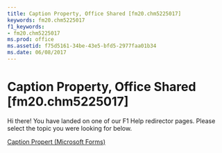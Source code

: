 ```yaml
---
title: Caption Property, Office Shared [fm20.chm5225017]
keywords: fm20.chm5225017
f1_keywords:
- fm20.chm5225017
ms.prod: office
ms.assetid: f75d5161-34be-43e5-bfd5-2977faa01b34
ms.date: 06/08/2017
---
```



# Caption Property, Office Shared [fm20.chm5225017]

Hi there! You have landed on one of our F1 Help redirector pages. Please select the topic you were looking for below.

[Caption Propert (Microsoft Forms)](http://msdn.microsoft.com/library/d2303a41-d557-032c-c195-febde9029f8a%28Office.15%29.aspx)

